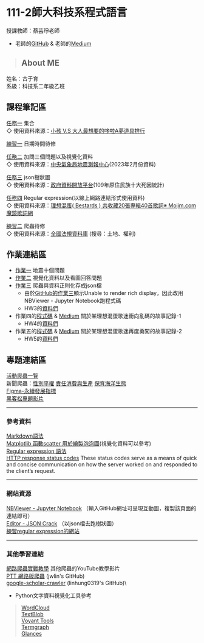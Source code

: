 # 111-2師大科技系程式語言
授課教師：蔡芸琤老師
* 老師的[GitHub](https://github.com/pecu/PL) & 老師的[Medium](https://pecutsai.medium.com/)
> ## About ME
姓名：古于育\
系級：科技系二年級乙班
## 課程筆記區
[任務一](https://github.com/kuyuyu/PL/blob/main/Task1/Task%201.ipynb) 集合\
◇ 使用資料來源：[小孩 V.S 大人最想要的哆啦A夢道具排行](https://kknews.cc/zh-tw/comic/5ob6qo3.html)

[練習一](https://github.com/kuyuyu/PL/blob/main/practice1/practice1.ipynb) 日期時間待修

[任務二](https://github.com/kuyuyu/PL/blob/main/Task2/Task2.ipynb) 加問三個問題以及視覺化資料\
◇ 使用資料來源：[中央氣象局地震測報中心](https://scweb.cwb.gov.tw/zh-tw/earthquake/data/)(2023年2月份資料)

[任務三](https://github.com/kuyuyu/PL/blob/main/Task3/Task3.ipynb) json樹狀圖\
◇ 使用資料來源：[政府資料開放平台](https://data.gov.tw/dataset/157715)(109年原住民族十大死因統計)

[任務四](https://github.com/kuyuyu/PL/blob/main/Task4/Task4.ipynb) Regular expression(以線上網路連結形式使用資料)\
◇ 使用資料來源：[理想混蛋( Bestards ) 共收藏20張專輯40首歌詞※ Mojim.com 魔鏡歌詞網](https://mojim.com/twh219017.htm)

[練習二](https://github.com/kuyuyu/PL/blob/main/practice2/practice2.ipynb) 爬蟲待修\
◇ 使用資料來源：[全國法規資料庫](https://law.moj.gov.tw/) (搜尋：土地、權利)

## 作業連結區
- [作業一](https://github.com/kuyuyu/PL/blob/main/HW1/HW1.ipynb) 地震十個問題
- [作業二](https://github.com/kuyuyu/PL/blob/main/HW2/HW2.ipynb) 視覺化資料以及看圖回答問題
- [作業三](https://nbviewer.org/github/kuyuyu/PL/blob/main/HW3/HW3.ipynb) 爬蟲與資料正則化存成json檔
  * 由於[GitHub的作業三](https://github.com/kuyuyu/PL/blob/main/HW3/HW3.ipynb)顯示Unable to render rich display，因此改用NBViewer - Jupyter Notebook跑程式碼
  * HW3的[資料們](https://github.com/kuyuyu/PL/tree/main/HW3)
- 作業四的[程式碼](https://github.com/kuyuyu/PL/blob/main/HW4/request_mojim_final.ipynb) & [Medium](https://medium.com/@gyy0812yu/%E5%A4%A7%E7%90%86%E6%83%B3%E5%B0%8F%E6%B7%B7%E8%9B%8B-d3af51eea9cf) 關於某理想混蛋歌迷衝向亂碼的故事記錄-1
  * HW4的[資料們](https://github.com/kuyuyu/PL/tree/main/HW4)
- 作業五的[程式碼](https://nbviewer.org/github/kuyuyu/PL/blob/main/HW5/HW5.ipynb) & [Medium](https://medium.com/@gyy0812yu/%E5%B0%8F%E6%B7%B7%E8%9B%8B-bba551f35f9f) 
  關於某理想混蛋歌迷再度勇闖的故事記錄-2
  * HW5的[資料們](https://nbviewer.org/github/kuyuyu/PL/tree/main/HW5/)
  
## 專題連結區
[活動爬蟲一覽](https://github.com/kuyuyu/PL/tree/main/final)\
新聞爬蟲：[性別平權](https://github.com/miilearn/111-2PL/blob/main/Final%20project%20gender.ipynb)
[責任消費與生產](https://github.com/miilearn/111-2PL/blob/main/Final%20project%20consume.ipynb)
[保育海洋生態](https://github.com/miilearn/111-2PL/blob/main/Final%20project%20ocean.ipynb)\
[Figma-永續發展指標](https://www.figma.com/proto/A0RZXRU1NHPe2YOE2LPDqb/%E7%A8%8B%E5%BC%8F%E8%AA%9E%E8%A8%80?type=design&node-id=1-2&scaling=min-zoom&page-id=0%3A1&starting-point-node-id=1%3A2)\
[黑客松專題影片](https://www.youtube.com/watch?v=blNKPgFWVgo)

------------------------------
### 參考資料
[Markdown語法](https://markdown.tw/#link)\
[Matplotlib 函數scatter 用於繪製泡泡圖](https://deepinout.com/matplotlib/matplotlib-function/matplotlib-function-scatter-2.html)(視覺化資料可以參考)\
[Regular expression 語法](http://perso.ens-lyon.fr/lise.vaudor/strings-et-expressions-regulieres/?fbclid=IwAR0IHvNKp43Qrfo0TqpolYPpMUfViSrCBDY8SmBveKm01yZ6PzHPxspVaNI)\
[HTTP response status codes](https://learning.mlytics.com/the-internet/http-response-status-codes/) These status codes serve as a means of quick and concise communication on how the server worked on and responded to the client’s request.

------------------------------
### 網站資源
[NBViewer - Jupyter Notebook](https://nbviewer.org/) （輸入GitHub網址可呈現互動圖，複製該頁面的連結即可）\
[Editor - JSON Crack](https://jsoncrack.com/editor) （以json檔去跑樹狀圖）\
[練習regular expression的網站](https://regexr.com/)

------------------------------
### 其他學習連結
[網路爬蟲實戰教學](https://www.youtube.com/playlist?list=PLohb4k71XnPaQRTvKW4Uii1oq-JPGpwWF) 其他爬蟲的YouTube教學影片\
[PTT 網路版爬蟲](https://github.com/jwlin/ptt-web-crawler) (jwlin's GitHub)\
[google-scholar-crawler](https://github.com/linhung0319/google-scholar-crawler) (linhung0319's GitHub)\
* Python文字資料視覺化工具參考
> [WordCloud](https://github.com/amueller/word_cloud)\
  [TextBlob](https://github.com/sloria/TextBlob)\
  [Voyant Tools](https://github.com/sgsinclair/VoyantServer)\
  [Termgraph](https://github.com/mkaz/termgraph)\
  [Glances](https://github.com/nicolargo/glances)
